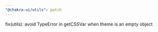 ```yaml
---
"@chakra-ui/utils": patch
---
```


fix(utils): avoid TypeError in getCSSVar when theme is an empty object
